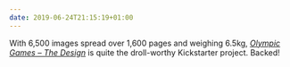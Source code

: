 ```yaml
---
date: 2019-06-24T21:15:19+01:00
---
```

With 6,500 images spread over 1,600 pages and weighing 6.5kg, <cite>[Olympic Games – The Design](https://www.kickstarter.com/projects/olympicgamesdesign/olympic-games-the-design)</cite> is quite the droll-worthy Kickstarter project. Backed!
